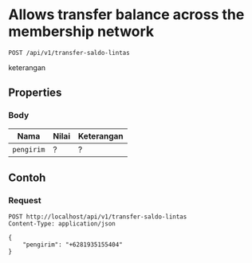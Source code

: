 # Allows transfer balance across the membership network
```http
POST /api/v1/transfer-saldo-lintas
```
keterangan
## Properties
### Body
Nama  | Nilai | Keterangan
--- | --- | ---
<code>pengirim</code> | ? | ?

## Contoh

### Request
```http
POST http://localhost/api/v1/transfer-saldo-lintas
Content-Type: application/json

{
    "pengirim": "+6281935155404"
}
```
